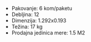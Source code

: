 - Pakovanje: 6 kom/paketu
- Debljina: 12
- Dimenzija: 1.292x0.193
- Težina: 17 kg
- Prodajna jedinica mere: 1.5 M2